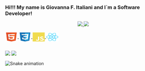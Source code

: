 ### Hi!!! My name is Giovanna F. Italiani and I`m a Software Developer!

<div align="center">
  <a href="https://github.com/giovanna-italiani">
  <img height="160em" src="https://github-readme-stats.vercel.app/api?username=giovanna-italiani&show_icons=true&theme=midnight-purple"/>
  <img height="160em" src="https://github-readme-stats.vercel.app/api/top-langs/?username=giovanna-italiani&layout=compact&theme=midnight-purple" />
</div>

<div style="display: inline_block"><br>
  <img align="center" alt="Giovanna-HTML" height="30" width="40" src="https://raw.githubusercontent.com/devicons/devicon/master/icons/html5/html5-original.svg">
  <img align="center" alt="Giovanna-CSS" height="30" width="40" src="https://raw.githubusercontent.com/devicons/devicon/master/icons/css3/css3-original.svg">
  <img align="center" alt="Giovanna-Js" height="30" width="40" src="https://raw.githubusercontent.com/devicons/devicon/master/icons/javascript/javascript-plain.svg">
  <img align="center" alt="Giovanna-React" height="30" width="40" src="https://raw.githubusercontent.com/devicons/devicon/master/icons/react/react-original.svg">
</div>
  
  ##
  
<div>
  <a href = "mailto:giovannaitaliani@gmail.com"><img src="https://img.shields.io/badge/-Gmail-%23333?style=for-the-badge&logo=gmail&logoColor=white" target="_blank"></a>
  <a href="https://www.linkedin.com/in/" target="_blank"><img src="https://img.shields.io/badge/-LinkedIn-%230077B5?style=for-the-badge&logo=linkedin&logoColor=white" target="_blank"></a> 
  
 ![Snake animation](https://github.com/giovanna-italiani/giovanna-italiani/blob/output/github-contribution-grid-snake.svg)
  
</div>
